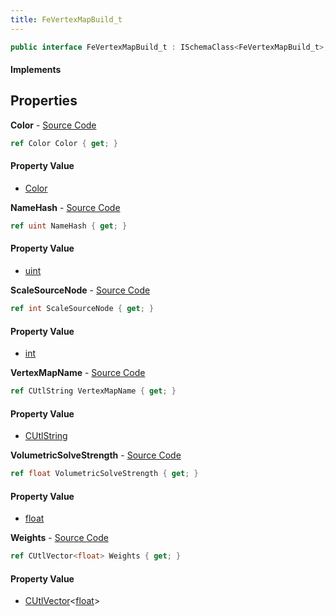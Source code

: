 ```yaml
---
title: FeVertexMapBuild_t
---
```


```csharp
public interface FeVertexMapBuild_t : ISchemaClass<FeVertexMapBuild_t>, ISchemaField, ISchemaClass, INativeHandle
```

#### Implements

## Properties

**Color** - [Source Code](https://github.com/swiftly-solution/swiftlys2/blob/master/managed/src/SwiftlyS2.Generated/Schemas/Interfaces/FeVertexMapBuild_t.cs#L20)

```csharp
ref Color Color { get; }
```

#### Property Value

- [Color](/docs/api/shared/natives/color)

**NameHash** - [Source Code](https://github.com/swiftly-solution/swiftlys2/blob/master/managed/src/SwiftlyS2.Generated/Schemas/Interfaces/FeVertexMapBuild_t.cs#L18)

```csharp
ref uint NameHash { get; }
```

#### Property Value

- [uint](https://learn.microsoft.com/dotnet/api/system.uint32)

**ScaleSourceNode** - [Source Code](https://github.com/swiftly-solution/swiftlys2/blob/master/managed/src/SwiftlyS2.Generated/Schemas/Interfaces/FeVertexMapBuild_t.cs#L24)

```csharp
ref int ScaleSourceNode { get; }
```

#### Property Value

- [int](https://learn.microsoft.com/dotnet/api/system.int32)

**VertexMapName** - [Source Code](https://github.com/swiftly-solution/swiftlys2/blob/master/managed/src/SwiftlyS2.Generated/Schemas/Interfaces/FeVertexMapBuild_t.cs#L16)

```csharp
ref CUtlString VertexMapName { get; }
```

#### Property Value

- [CUtlString](/docs/api/shared/natives/cutlstring)

**VolumetricSolveStrength** - [Source Code](https://github.com/swiftly-solution/swiftlys2/blob/master/managed/src/SwiftlyS2.Generated/Schemas/Interfaces/FeVertexMapBuild_t.cs#L22)

```csharp
ref float VolumetricSolveStrength { get; }
```

#### Property Value

- [float](https://learn.microsoft.com/dotnet/api/system.single)

**Weights** - [Source Code](https://github.com/swiftly-solution/swiftlys2/blob/master/managed/src/SwiftlyS2.Generated/Schemas/Interfaces/FeVertexMapBuild_t.cs#L26)

```csharp
ref CUtlVector<float> Weights { get; }
```

#### Property Value

- [CUtlVector](/docs/api/shared/natives/cutlvector-1)<[float](https://learn.microsoft.com/dotnet/api/system.single)>

